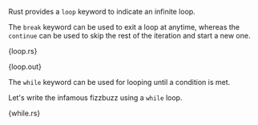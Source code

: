 Rust provides a `loop` keyword to indicate an infinite loop.

The `break` keyword can be used to exit a loop at anytime, whereas the
`continue` can be used to skip the rest of the iteration and start a new one.

{loop.rs}

{loop.out}

The `while` keyword can be used for looping until a condition is met.

Let's write the infamous fizzbuzz using a `while` loop.

{while.rs}
